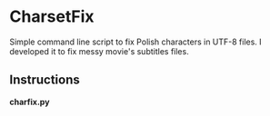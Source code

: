 # CharsetFix
Simple command line script to fix Polish characters in UTF-8 files. I developed it to fix messy movie's subtitles files.

## Instructions 
**charfix.py <filename>**
